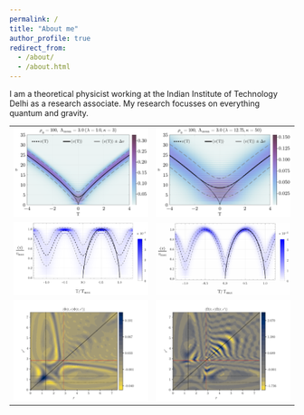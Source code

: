 ```yaml
---
permalink: /
title: "About me"
author_profile: true
redirect_from: 
  - /about/
  - /about.html
---
```


I am a theoretical physicist working at the Indian Institute of Technology Delhi as a research associate. My research focusses on everything quantum and gravity. 

<table>
  <tr>
    <td><img src="/images/PDF_rho0=100.0_kappa=3.0_lambda=1.0_Tmax=4.0_LambdaMean=3.0.pdf" width="300"/></td>
    <td><img src="/images/PDF_rho0=100.0_kappa=50.0_lambda=12.75_Tmax=4.0_LambdaMean=3.0.pdf" width="300"/></td>
  </tr>
  <tr>
    <td><img src="/images/vol_Gau_f_1.pdf" width="300"/></td>
    <td><img src="/images/vol_coh_f_1.pdf" width="300"/></td>
  </tr>
  <tr>
    <td><img src="/images/contour_plot_A=5.0.pdf" width="300"/></td>
    <td><img src="/images/contour_plot_A=5.0_m.pdf" width="300"/></td>
  </tr>
</table>

